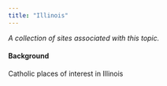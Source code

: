 ```yaml
---
title: "Illinois"
---
```



*A collection of sites associated with this topic.*

#### Background

Catholic places of interest in Illinois


